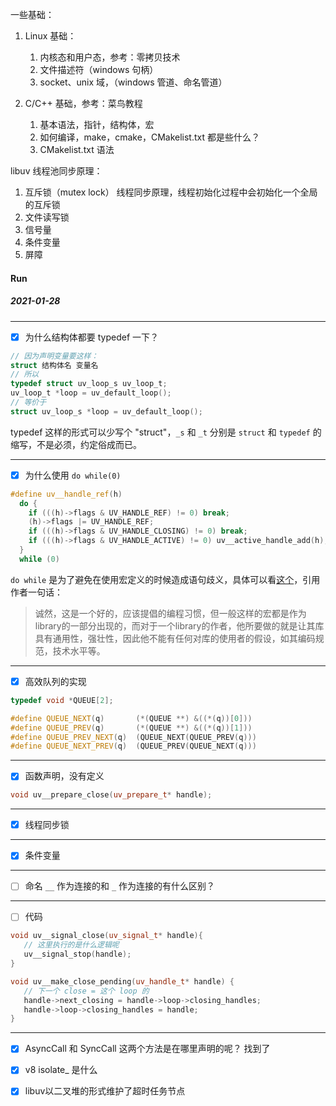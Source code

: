 一些基础：

1. Linux 基础：

   1. 内核态和用户态，参考：零拷贝技术
   2. 文件描述符（windows 句柄）
   3. socket、unix 域，（windows 管道、命名管道）

2. C/C++ 基础，参考：菜鸟教程

   1. 基本语法，指针，结构体，宏
   2. 如何编译，make，cmake，CMakelist.txt 都是些什么？
   3. CMakelist.txt 语法

libuv 线程池同步原理：

1. 互斥锁（mutex lock） 线程同步原理，线程初始化过程中会初始化一个全局的互斥锁
2. 文件读写锁
3. 信号量
4. 条件变量
5. 屏障

#### Run
##### 2021-01-28

---
* [x] 为什么结构体都要 typedef 一下？
```c
// 因为声明变量要这样：
struct 结构体名 变量名
// 所以
typedef struct uv_loop_s uv_loop_t;
uv_loop_t *loop = uv_default_loop();
// 等价于
struct uv_loop_s *loop = uv_default_loop();
```

typedef 这样的形式可以少写个 "struct"，`_s` 和 `_t` 分别是 `struct` 和 `typedef` 的缩写，不是必须，约定俗成而已。

---
* [x]  为什么使用 `do while(0)`
```c++
#define uv__handle_ref(h)                                                     \
  do {                                                                        \
    if (((h)->flags & UV_HANDLE_REF) != 0) break;                             \
    (h)->flags |= UV_HANDLE_REF;                                              \
    if (((h)->flags & UV_HANDLE_CLOSING) != 0) break;                         \
    if (((h)->flags & UV_HANDLE_ACTIVE) != 0) uv__active_handle_add(h);       \
  }                                                                           \
  while (0)
``` 
`do while` 是为了避免在使用宏定义的时候造成语句歧义，具体可以看[这个](https://www.cnblogs.com/flying_bat/archive/2008/01/18/1044693.html)，引用作者一句话：
> 诚然，这是一个好的，应该提倡的编程习惯，但一般这样的宏都是作为library的一部分出现的，而对于一个library的作者，他所要做的就是让其库具有通用性，强壮性，因此他不能有任何对库的使用者的假设，如其编码规范，技术水平等。

---
* [x] 高效队列的实现
```c++
typedef void *QUEUE[2];

#define QUEUE_NEXT(q)       (*(QUEUE **) &((*(q))[0]))
#define QUEUE_PREV(q)       (*(QUEUE **) &((*(q))[1]))
#define QUEUE_PREV_NEXT(q)  (QUEUE_NEXT(QUEUE_PREV(q)))
#define QUEUE_NEXT_PREV(q)  (QUEUE_PREV(QUEUE_NEXT(q)))
```

---
* [x] 函数声明，没有定义
```c++
void uv__prepare_close(uv_prepare_t* handle);
```

---
* [x] 线程同步锁

---
* [x] 条件变量

---
* [ ] 命名 `__` 作为连接的和 `_` 作为连接的有什么区别？

---
* [ ] 代码

```c++
void uv__signal_close(uv_signal_t* handle){
   // 这里执行的是什么逻辑呢
   uv__signal_stop(handle); 
}

void uv__make_close_pending(uv_handle_t* handle) {
   // 下一个 close = 这个 loop 的 
   handle->next_closing = handle->loop->closing_handles;
   handle->loop->closing_handles = handle;
}
```

---
* [x] AsyncCall 和 SyncCall 这两个方法是在哪里声明的呢？
找到了

* [x] v8 isolate_ 是什么

* [x] libuv以二叉堆的形式维护了超时任务节点


